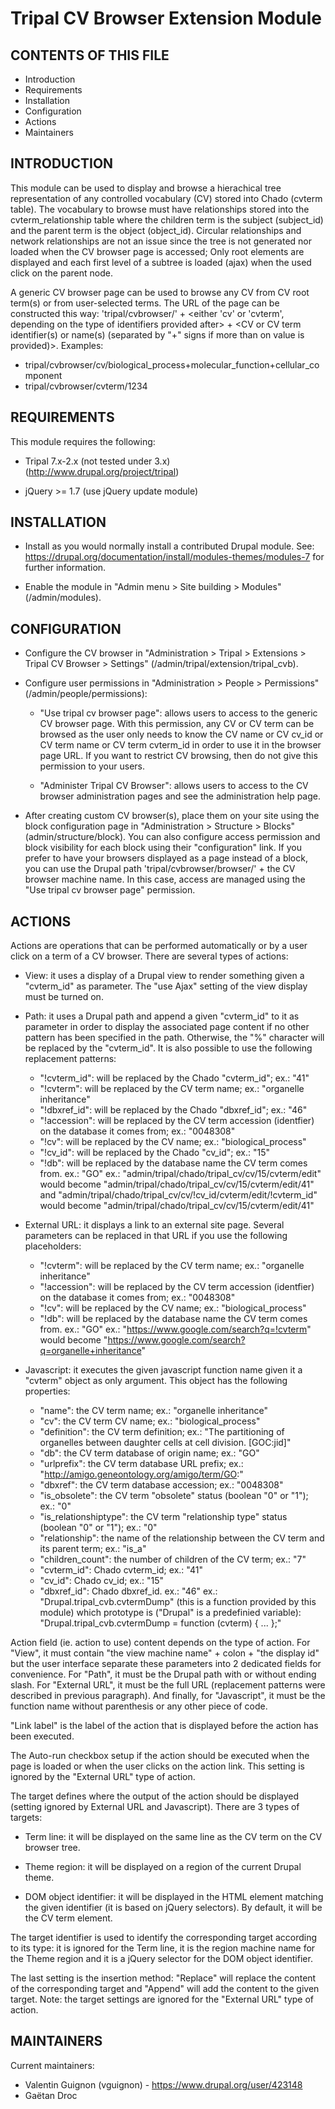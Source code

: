 Tripal CV Browser Extension Module
==================================

CONTENTS OF THIS FILE
---------------------

 * Introduction
 * Requirements
 * Installation
 * Configuration
 * Actions
 * Maintainers


INTRODUCTION
------------

This module can be used to display and browse a hierachical tree representation
of any controlled vocabulary (CV) stored into Chado (cvterm table). The
vocabulary to browse must have relationships stored into the cvterm_relationship
table where the children term is the subject (subject_id) and the parent term is
the object (object_id). Circular relationships and network relationships are not
an issue since the tree is not generated nor loaded when the CV browser page is
accessed; Only root elements are displayed and each first level of a subtree is
loaded (ajax) when the used click on the parent node.

A generic CV browser page can be used to browse any CV from CV root term(s) or
from user-selected terms. The URL of the page can be constructed this way:
'tripal/cvbrowser/' + <either 'cv' or 'cvterm', depending on the type of
identifiers provided after> + <CV or CV term identifier(s) or name(s) (separated
by "+" signs if more than on value is provided)>.
Examples:
 - tripal/cvbrowser/cv/biological_process+molecular_function+cellular_component
 - tripal/cvbrowser/cvterm/1234


REQUIREMENTS
------------

This module requires the following:

 * Tripal 7.x-2.x (not tested under 3.x) (http://www.drupal.org/project/tripal)
 
 * jQuery >= 1.7 (use jQuery update module)


INSTALLATION
------------

 * Install as you would normally install a contributed Drupal module. See:
   https://drupal.org/documentation/install/modules-themes/modules-7
   for further information.

 * Enable the module in "Admin menu > Site building > Modules" (/admin/modules).


CONFIGURATION
-------------

 * Configure the CV browser in "Administration > Tripal > Extensions >
   Tripal CV Browser > Settings" (/admin/tripal/extension/tripal_cvb).

 * Configure user permissions in "Administration > People > Permissions"
   (/admin/people/permissions):

   - "Use tripal cv browser page": allows users to access to the generic CV
     browser page. With this permission, any CV or CV term can be browsed as the
     user only needs to know the CV name or CV cv_id or CV term name or CV term
     cvterm_id in order to use it in the browser page URL. If you want to
     restrict CV browsing, then do not give this permission to your users.

   - "Administer Tripal CV Browser": allows users to access to the
     CV browser administration pages and see the administration help page.

 * After creating custom CV browser(s), place them on your site using the block
   configuration page in "Administration > Structure > Blocks"
   (admin/structure/block). You can also configure access permission and block
   visibility for each block using their "configuration" link.
   If you prefer to have your browsers displayed as a page instead of a block,
   you can use the Drupal path 'tripal/cvbrowser/browser/' + the CV browser
   machine name. In this case, access are managed using the "Use tripal cv
   browser page" permission.


ACTIONS
-------

Actions are operations that can be performed automatically or by a user click
on a term of a CV browser. There are several types of actions:

 - View: it uses a display of a Drupal view to render something given a
   "cvterm_id" as parameter. The "use Ajax" setting of the view display must be
   turned on.

 - Path: it uses a Drupal path and append a given "cvterm_id" to it as parameter
   in order to display the associated page content if no other pattern has been
   specified in the path. Otherwise, the "%" character will be replaced by the
   "cvterm_id". It is also possible to use the following replacement patterns:
   - "!cvterm_id": will be replaced by the Chado "cvterm_id";
     ex.: "41"
   - "!cvterm": will be replaced by the CV term name;
     ex.: "organelle inheritance"
   - "!dbxref_id": will be replaced by the Chado "dbxref_id";
     ex.: "46"
   - "!accession": will be replaced by the CV term accession (identfier) on the
     database it comes from;
     ex.: "0048308"
   - "!cv": will be replaced by the CV name;
     ex.: "biological_process"
   - "!cv_id": will be replaced by the Chado "cv_id";
     ex.: "15"
   - "!db": will be replaced by the database name the CV term comes from.
     ex.: "GO"
   ex.: "admin/tripal/chado/tripal_cv/cv/15/cvterm/edit" would become
        "admin/tripal/chado/tripal_cv/cv/15/cvterm/edit/41"
   and "admin/tripal/chado/tripal_cv/cv/!cv_id/cvterm/edit/!cvterm_id" would
        become "admin/tripal/chado/tripal_cv/cv/15/cvterm/edit/41"

 - External URL: it displays a link to an external site page. Several parameters
   can be replaced in that URL if you use the following placeholders:
   - "!cvterm": will be replaced by the CV term name;
     ex.: "organelle inheritance"
   - "!accession": will be replaced by the CV term accession (identfier) on the
     database it comes from;
     ex.: "0048308"
   - "!cv": will be replaced by the CV name;
     ex.: "biological_process"
   - "!db": will be replaced by the database name the CV term comes from.
     ex.: "GO"
   ex.: "https://www.google.com/search?q=!cvterm" would become
        "https://www.google.com/search?q=organelle+inheritance"

 - Javascript: it executes the given javascript function name given it a
   "cvterm" object as only argument. This object has the following properties:
   - "name": the CV term name;
     ex.: "organelle inheritance"
   - "cv": the CV term CV name;
     ex.: "biological_process"
   - "definition": the CV term definition;
     ex.: "The partitioning of organelles between daughter cells at cell
           division. [GOC:jid]"
   - "db": the CV term database of origin name;
     ex.: "GO"
   - "urlprefix": the CV term database URL prefix;
     ex.: "http://amigo.geneontology.org/amigo/term/GO:"
   - "dbxref": the CV term database accession;
     ex.: "0048308"
   - "is_obsolete": the CV term "obsolete" status (boolean "0" or "1");
     ex.: "0"
   - "is_relationshiptype": the CV term "relationship type" status (boolean "0"
     or "1");
     ex.: "0"
   - "relationship": the name of the relationship between the CV term and its
     parent term;
     ex.: "is_a"
   - "children_count": the number of children of the CV term;
     ex.: "7"
   - "cvterm_id": Chado cvterm_id;
     ex.: "41"
   - "cv_id": Chado cv_id;
     ex.: "15"
   - "dbxref_id": Chado dbxref_id.
     ex.: "46"
   ex.: "Drupal.tripal_cvb.cvtermDump" (this is a function provided by this
     module) which prototype is ("Drupal" is a predefinied variable):
     "Drupal.tripal_cvb.cvtermDump = function (cvterm) { ... };"

Action field (ie. action to use) content depends on the type of action. For
"View", it must contain "the view machine name" + colon + "the display id" but
the user interface separate these parameters into 2 dedicated fields for
convenience. For "Path", it must be the Drupal path with or without ending
slash. For "External URL", it must be the full URL (replacement patterns were
described in previous paragraph). And finally, for "Javascript", it must be the
function name without parenthesis or any other piece of code.

"Link label" is the label of the action that is displayed before the action has
been executed.

The Auto-run checkbox setup if the action should be executed when the page is
loaded or when the user clicks on the action link. This setting is ignored by
the "External URL" type of action.

The target defines where the output of the action should be displayed (setting
ignored by External URL and Javascript). There are 3 types of targets:

 - Term line: it will be displayed on the same line as the CV term on the CV
   browser tree.

 - Theme region: it will be displayed on a region of the current Drupal theme.

 - DOM object identifier: it will be displayed in the HTML element matching the
   given identifier (it is based on jQuery selectors). By default, it will be
   the CV term <span> element.

The target identifier is used to identify the corresponding target according to
its type: it is ignored for the Term line, it is the region machine name for
the Theme region and it is a jQuery selector for the DOM object identifier.

The last setting is the insertion method: "Replace" will replace the content of
the corresponding target and "Append" will add the content to the given
target.
Note: the target settings are ignored for the "External URL" type of action.


MAINTAINERS
-----------

Current maintainers:

 * Valentin Guignon (vguignon) - https://www.drupal.org/user/423148
 * Gaëtan Droc

